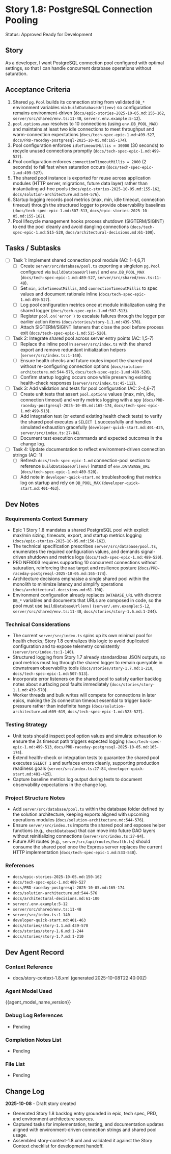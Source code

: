 # Story 1.8: PostgreSQL Connection Pooling

Status: Approved Ready for Development

## Story

As a developer,
I want PostgreSQL connection pool configured with optimal settings,
so that I can handle concurrent database operations without saturation.

## Acceptance Criteria

1. Shared `pg.Pool` builds its connection string from validated `DB_*` environment variables via `buildDatabaseUrl(env)` so configuration remains environment-driven (`docs/epic-stories-2025-10-05.md:155-162`, `server/src/shared/env.ts:11-48`, `server/.env.example:5-12`).
2. `pool.options.max` resolves to 10 connections (using `env.DB_POOL_MAX`) and maintains at least two idle connections to meet throughput and warm-connection expectations (`docs/tech-spec-epic-1.md:499-527`, `docs/PRD-raceday-postgresql-2025-10-05.md:165-174`).
3. Pool configuration enforces `idleTimeoutMillis = 30000` (30 seconds) to recycle unused connections promptly (`docs/tech-spec-epic-1.md:499-527`).
4. Pool configuration enforces `connectionTimeoutMillis = 2000` (2 seconds) to fail fast when saturation occurs (`docs/tech-spec-epic-1.md:499-527`).
5. The shared pool instance is exported for reuse across application modules (HTTP server, migrations, future data layer) rather than instantiating ad-hoc pools (`docs/epic-stories-2025-10-05.md:155-162`, `docs/solution-architecture.md:544-576`).
6. Startup logging records pool metrics (max, min, idle timeout, connection timeout) through the structured logger to provide observability baselines (`docs/tech-spec-epic-1.md:507-513`, `docs/epic-stories-2025-10-05.md:155-162`).
7. Pool lifecycle management hooks process shutdown (SIGTERM/SIGINT) to end the pool cleanly and avoid dangling connections (`docs/tech-spec-epic-1.md:515-520`, `docs/architectural-decisions.md:61-100`).

## Tasks / Subtasks

- [ ] Task 1: Implement shared connection pool module (AC: 1-4,6,7)
  - [ ] Create `server/src/database/pool.ts` exporting a singleton `pg.Pool` configured via `buildDatabaseUrl(env)` and `env.DB_POOL_MAX` (`docs/tech-spec-epic-1.md:489-527`, `server/src/shared/env.ts:11-48`).
  - [ ] Set `min`, `idleTimeoutMillis`, and `connectionTimeoutMillis` to spec values and document rationale inline (`docs/tech-spec-epic-1.md:499-527`).
  - [ ] Log pool configuration metrics once at module initialization using the shared logger (`docs/tech-spec-epic-1.md:507-513`).
  - [ ] Register `pool.on('error')` to escalate failures through the logger per earlier action items (`docs/stories/story-1.1.md:439-570`).
  - [ ] Attach SIGTERM/SIGINT listeners that close the pool before process exit (`docs/tech-spec-epic-1.md:515-520`).
- [ ] Task 2: Integrate shared pool across server entry points (AC: 1,5-7)
  - [ ] Replace the inline pool in `server/src/index.ts` with the shared export and remove redundant initialization helpers (`server/src/index.ts:1-140`).
  - [ ] Ensure health checks and future routes import the shared pool without re-configuring connection options (`docs/solution-architecture.md:544-576`, `docs/tech-spec-epic-1.md:489-520`).
  - [ ] Confirm startup logging occurs once while preserving existing health-check responses (`server/src/index.ts:45-112`).
- [ ] Task 3: Add validation and tests for pool configuration (AC: 2-4,6-7)
  - [ ] Create unit tests that assert `pool.options` values (max, min, idle, connection timeout) and verify metrics logging with a spy (`docs/PRD-raceday-postgresql-2025-10-05.md:165-174`, `docs/tech-spec-epic-1.md:499-513`).
  - [ ] Add integration test (or extend existing health check tests) to verify the shared pool executes a `SELECT 1` successfully and handles simulated exhaustion gracefully (`developer-quick-start.md:401-425`, `server/src/index.ts:27-84`).
  - [ ] Document test execution commands and expected outcomes in the change log.
- [ ] Task 4: Update documentation to reflect environment-driven connection strings (AC: 1)
  - [ ] Refresh `docs/tech-spec-epic-1.md` connection-pool section to reference `buildDatabaseUrl(env)` instead of `env.DATABASE_URL` (`docs/tech-spec-epic-1.md:489-520`).
  - [ ] Add note in `developer-quick-start.md` troubleshooting that metrics log on startup and rely on `DB_POOL_MAX` (`developer-quick-start.md:401-463`).

## Dev Notes

### Requirements Context Summary

- Epic 1 Story 1.8 mandates a shared PostgreSQL pool with explicit max/min sizing, timeouts, export, and startup metrics logging (`docs/epic-stories-2025-10-05.md:150-162`).
- The technical specification prescribes `server/src/database/pool.ts`, enumerates the required configuration values, and demands signal-driven shutdown and metrics logs (`docs/tech-spec-epic-1.md:489-520`).
- PRD NFR003 requires supporting 10 concurrent connections without saturation, reinforcing the `max` target and resilience posture (`docs/PRD-raceday-postgresql-2025-10-05.md:165-174`).
- Architecture decisions emphasise a single shared pool within the monolith to minimize latency and simplify operations (`docs/architectural-decisions.md:61-100`).
- Environment configuration already replaces `DATABASE_URL` with discrete `DB_*` variables and documents that URLs are composed in code, so the pool must use `buildDatabaseUrl(env)` (`server/.env.example:5-12`, `server/src/shared/env.ts:11-48`, `docs/stories/story-1.6.md:1-244`).

### Technical Considerations

- The current `server/src/index.ts` spins up its own minimal pool for health checks; Story 1.8 centralizes this logic to avoid duplicated configuration and to expose telemetry consistently (`server/src/index.ts:1-140`).
- Structured logging from Story 1.7 already standardizes JSON outputs, so pool metrics must log through the shared logger to remain queryable in downstream observability tools (`docs/stories/story-1.7.md:1-210`, `docs/tech-spec-epic-1.md:507-513`).
- Incorporate error listeners on the shared pool to satisfy earlier backlog notes about surfacing pool faults immediately (`docs/stories/story-1.1.md:439-570`).
- Worker threads and bulk writes will compete for connections in later epics, making the 2s connection timeout essential to trigger back-pressure rather than indefinite hangs (`docs/solution-architecture.md:609-619`, `docs/tech-spec-epic-1.md:523-527`).

### Testing Strategy

- Unit tests should inspect pool option values and simulate exhaustion to ensure the 2s timeout path triggers expected logging (`docs/tech-spec-epic-1.md:499-513`, `docs/PRD-raceday-postgresql-2025-10-05.md:165-174`).
- Extend health-check or integration tests to guarantee the shared pool executes `SELECT 1` and surfaces errors cleanly, supporting production readiness goals (`server/src/index.ts:27-84`, `developer-quick-start.md:401-425`).
- Capture baseline metrics log output during tests to document observability expectations in the change log.

### Project Structure Notes

- Add `server/src/database/pool.ts` within the database folder defined by the solution architecture, keeping exports aligned with upcoming operations modules (`docs/solution-architecture.md:544-576`).
- Ensure `server/src/index.ts` imports the shared pool and exposes helper functions (e.g., `checkDatabase`) that can move into future DAO layers without reinitializing connections (`server/src/index.ts:27-84`).
- Future API routes (e.g., `server/src/api/routes/health.ts`) should consume the shared pool once the Express server replaces the current HTTP implementation (`docs/tech-spec-epic-1.md:533-540`).

### References

- `docs/epic-stories-2025-10-05.md:150-162`
- `docs/tech-spec-epic-1.md:489-527`
- `docs/PRD-raceday-postgresql-2025-10-05.md:165-174`
- `docs/solution-architecture.md:544-576`
- `docs/architectural-decisions.md:61-100`
- `server/.env.example:5-12`
- `server/src/shared/env.ts:11-48`
- `server/src/index.ts:1-140`
- `developer-quick-start.md:401-463`
- `docs/stories/story-1.1.md:439-570`
- `docs/stories/story-1.6.md:1-244`
- `docs/stories/story-1.7.md:1-210`

## Dev Agent Record

### Context Reference

- docs/story-context-1.8.xml (generated 2025-10-08T22:40:00Z)

### Agent Model Used

{{agent_model_name_version}}

### Debug Log References

- Pending

### Completion Notes List

- Pending

### File List

- Pending

## Change Log

**2025-10-08** - Draft story created

- Generated Story 1.8 backlog entry grounded in epic, tech spec, PRD, and environment architecture sources.
- Captured tasks for implementation, testing, and documentation updates aligned with environment-driven connection strings and shared pool usage.
- Assembled story-context-1.8.xml and validated it against the Story Context checklist for development handoff.
